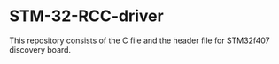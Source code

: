 # STM-32-RCC-driver
This repository consists of the C file and the header file for STM32f407 discovery board.

